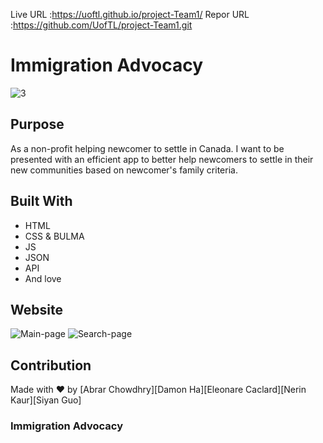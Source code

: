 Live URL :https://uoftl.github.io/project-Team1/
Repor URL :https://github.com/UofTL/project-Team1.git

# Immigration Advocacy
![3](https://user-images.githubusercontent.com/83087376/128109547-01d6e91f-81b7-4685-b226-ee3cae2297cb.png)


## Purpose
As a non-profit helping newcomer to settle in Canada. I want to be presented with an efficient app to better help newcomers to settle in their new communities based on newcomer's family criteria.

## Built With
* HTML
* CSS & BULMA
* JS
* JSON
* API
* And love

## Website
![Main-page](https://user-images.githubusercontent.com/83087376/128109487-8ea66459-9f17-4454-a1de-9e6db1c93005.jpg)
![Search-page](https://user-images.githubusercontent.com/83087376/128109507-0b0afff4-c88e-47a7-aa94-e837399c89d8.jpg)



## Contribution
Made with ❤️ by [Abrar Chowdhry][Damon Ha][Eleonare Caclard][Nerin Kaur][Siyan Guo]

### Immigration Advocacy
